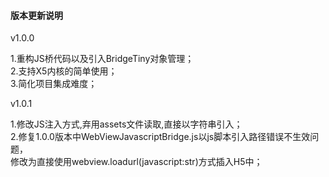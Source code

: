 #### 版本更新说明

v1.0.0

1.重构JS桥代码以及引入BridgeTiny对象管理；    
2.支持X5内核的简单使用；   
3.简化项目集成难度；

v1.0.1

1.修改JS注入方式,弃用assets文件读取,直接以字符串引入；   
2.修复1.0.0版本中WebViewJavascriptBridge.js以js脚本引入路径错误不生效问题，   
  修改为直接使用webview.loadurl(javascript:str)方式插入H5中；





